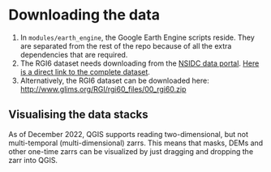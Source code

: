 
# Downloading the data
1. In `modules/earth_engine`, the Google Earth Engine scripts reside. They are separated from the rest of the repo because of all the extra dependencies that are required.
2. The RGI6 dataset needs downloading from the [NSIDC data portal](https://nsidc.org/data/nsidc-0770/versions/6). [Here is a direct link to the complete dataset](https://daacdata.apps.nsidc.org/pub/DATASETS/nsidc0770_rgi_v6/nsidc0770_00.rgi60.complete.zip).
3. Alternatively, the RGI6 dataset can be downloaded here: http://www.glims.org/RGI/rgi60_files/00_rgi60.zip

## Visualising the data stacks
As of December 2022, QGIS supports reading two-dimensional, but not multi-temporal (multi-dimensional) zarrs.
This means that masks, DEMs and other one-time zarrs can be visualized by just dragging and dropping the zarr into QGIS.
